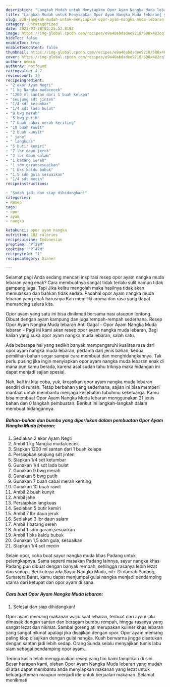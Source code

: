```yaml
---
description: "Langkah Mudah untuk Menyiapkan Opor Ayam Nangka Muda lebaran{ yang Enak Banget,  Menu Buat lebaran"
title: "Langkah Mudah untuk Menyiapkan Opor Ayam Nangka Muda lebaran{ yang Enak Banget,  Menu Buat lebaran"
slug: 838-langkah-mudah-untuk-menyiapkan-opor-ayam-nangka-muda-lebaran-yang-enak-banget-menu-buat-lebaran
category: Uncategorized
date: 2023-03-28T03:25:53.819Z
image: https://img-global.cpcdn.com/recipes/e9a40abdadee9218/680x482cq70/opor-ayam-nangka-muda-lebaran-foto-resep-utama.jpg
hideToc: false
enableToc: true
enableTocContent: false
thumbnail: https://img-global.cpcdn.com/recipes/e9a40abdadee9218/680x482cq70/opor-ayam-nangka-muda-lebaran-foto-resep-utama.jpg
cover: https://img-global.cpcdn.com/recipes/e9a40abdadee9218/680x482cq70/opor-ayam-nangka-muda-lebaran-foto-resep-utama.jpg
author: Admin
authorAv: notfound
ratingvalue: 4.7
reviewcount: 20
recipeingredient:
- "2 ekor Ayam Negri"
- "1 kg Nangka mudacecek"
- "1200 ml santan dari 1 buah kelapa"
- "seujung sdt jinten"
- "1/4 sdt ketumbar"
- "1/4 sdt lada bulat"
- "9 bwg merah"
- "5 bwg putih"
- "7 buah cabai merah keriting"
- "10 buah rawit"
- "2 buah kunyit"
- " jahe"
- " langkuas"
- "5 butir kemiri"
- "7 lbr daun jeruk"
- "3 lbr daun salam"
- "1 batang sereh"
- "1 sdm garamsesuaikan"
- "1 bks kaldu bubuk"
- "1,5 sdm gula sesuaikan"
- "1/4 sdt mecin"
recipeinstructions:

- "Sudah jadi dan siap dihidangkan!"
categories:
- Resep
tags:
- opor
- ayam
- nangka

katakunci: opor ayam nangka 
nutrition: 182 calories
recipecuisine: Indonesian
preptime: "PT28M"
cooktime: "PT47M"
recipeyield: "1"
recipecategory: Dinner

---
```



Selamat pagi Anda sedang mencari inspirasi resep opor ayam nangka muda lebaran yang enak? Cara membuatnya sangat tidak terlalu sulit namun tidak gampang juga. Tapi Jika keliru mengolah maka hasilnya tidak akan memuaskan dan bahkan tidak sedap. Padahal opor ayam nangka muda lebaran yang enak harusnya Kan memiliki aroma dan rasa yang dapat memancing selera kita.


Opor ayam yang satu ini bisa dinikmati bersama nasi ataupun lontong. Dibuat dengan ayam kampung dan juga rempah-rempah sederhana. Resep Opor Ayam Nangka Muda lebaran Anti Gagal - Opor Ayam Nangka Muda lebaran - Pagi ini kami akan resep opor ayam nangka muda lebaran, Bagi kalian yang suka opor ayam nangka muda lebaran, salah satu.

Ada beberapa hal yang sedikit banyak mempengaruhi kualitas rasa dari opor ayam nangka muda lebaran, pertama dari jenis bahan, kedua pemilihan bahan segar sampai cara membuat dan menghidangkannya. Tak perlu pusing jika ingin menyiapkan opor ayam nangka muda lebaran enak di mana pun kamu berada, karena asal sudah tahu triknya maka hidangan ini dapat menjadi sajian spesial.


Nah, kali ini kita coba, yuk, kreasikan opor ayam nangka muda lebaran sendiri di rumah. Tetap berbahan yang sederhana, sajian ini bisa memberi manfaat untuk membantu menjaga kesehatan tubuhmu sekeluarga. Kamu bisa membuat Opor Ayam Nangka Muda lebaran menggunakan 21 jenis bahan dan 0 langkah pembuatan. Berikut ini langkah-langkah dalam membuat hidangannya.

<!--inarticleads1-->

##### Bahan-bahan dan bumbu yang diperlukan dalam pembuatan Opor Ayam Nangka Muda lebaran:

1. Sediakan 2 ekor Ayam Negri
1. Ambil 1 kg Nangka muda/cecek
1. Siapkan 1200 ml santan dari 1 buah kelapa
1. Persiapkan seujung sdt jinten
1. Siapkan 1/4 sdt ketumbar
1. Gunakan 1/4 sdt lada bulat
1. Gunakan 9 bwg merah
1. Gunakan 5 bwg putih
1. Gunakan 7 buah cabai merah keriting
1. Gunakan 10 buah rawit
1. Ambil 2 buah kunyit
1. Ambil  jahe
1. Persiapkan  langkuas
1. Sediakan 5 butir kemiri
1. Ambil 7 lbr daun jeruk
1. Sediakan 3 lbr daun salam
1. Ambil 1 batang sereh
1. Ambil 1 sdm garam,sesuaikan
1. Ambil 1 bks kaldu bubuk
1. Gunakan 1,5 sdm gula, sesuaikan
1. Siapkan 1/4 sdt mecin


Selain opor, coba buat sayur nangka muda khas Padang untuk pelengkapnya. Sama seperti masakan Padang lainnya, sayur nangka khas Padang pun dibuat dengan banyak rempah, sehingga rasanya lebih lezat dan sedap.. Berikutnya ada Sayur Nangka Muda, nih. Di daerah Padang, Sumatera Barat, kamu dapat menjumpai gulai nangka menjadi pendamping utama dari ketupat dan opor ayam di sana. 

<!--inarticleads2-->

##### Cara buat Opor Ayam Nangka Muda lebaran:


1. Selesai dan siap dihidangkan!

Opor ayam memang makanan wajib saat lebaran, terbuat dari ayam lalu dimasak dengan santan dan beragam bumbu rempah, hingga rasanya yang sangat lezat dan nikmat. Sambal goreng ati merupakan kuliner khas lebaran yang sangat nikmat apalagi jika disajikan dengan opor. Opor ayam memang paling klop disajikan dengan gulai nangka. Kuah berwarna jingga disatukan dengan santan jadi lebih sedap. Orang Sunda selalu menyajikan tumis labu siam sebagai pendamping opor ayam.. 

Terima kasih telah menggunakan resep yang tim kami tampilkan di sini. Besar harapan kami, olahan Opor Ayam Nangka Muda lebaran yang mudah di atas dapat membantu anda menyiapkan makanan yang lezat untuk keluarga/teman maupun menjadi ide untuk berjualan makanan. Selamat menikmati
